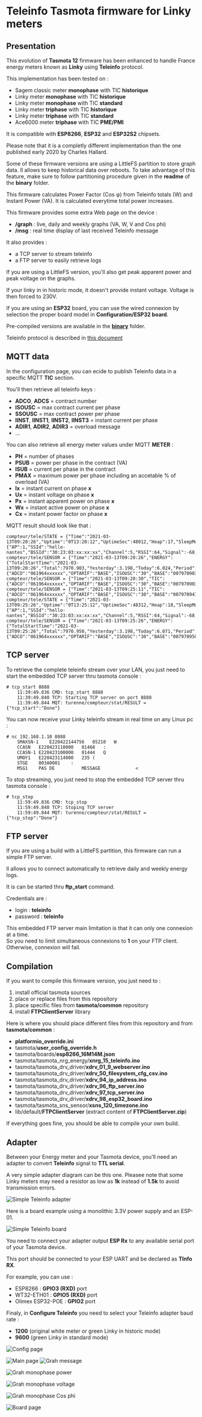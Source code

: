 Teleinfo Tasmota firmware for Linky meters
=============

Presentation
------------

This evolution of **Tasmota 12** firmware has been enhanced to handle France energy meters known as **Linky** using **Teleinfo** protocol.

This implementation has been tested on :
  * Sagem classic meter **monophase** with TIC **historique**
  * Linky meter **monophase** with TIC **historique**
  * Linky meter **monophase** with TIC **standard**
  * Linky meter **triphase** with TIC **historique**
  * Linky meter **triphase** with TIC **standard**
  * Ace6000 meter **triphase** with TIC **PME/PMI**

It is compatible with **ESP8266**, **ESP32** and **ESP32S2** chipsets.
 
Please note that it is a completly different implementation than the one published early 2020 by Charles Hallard. 

Some of these firmware versions are using a LittleFS partition to store graph data. Il allows to keep historical data over reboots.
To take advantage of this feature, make sure to follow partitioning procedure given in the **readme** of the **binary** folder.

This firmware calculates Power Factor (Cos φ) from Teleinfo totals (W) and Instant Power (VA). It is calculated everytime total power increases.

This firmware provides some extra Web page on the device :
  * **/graph** : live, daily and weekly graphs (VA, W, V and Cos phi)
  * **/msg** : real time display of last received Teleinfo message

It also provides :
  * a TCP server to stream teleinfo
  * a FTP server to easily retrieve logs

If you are using a LittleFS version, you'll also get peak apparent power and peak voltage on the graphs.

If your linky in in historic mode, it doesn't provide instant voltage. Voltage is then forced to 230V.

If you are using an **ESP32** board, you can use the wired connexion by selection the proper board model in **Configuration/ESP32 board**.

Pre-compiled versions are available in the [**binary**](https://github.com/NicolasBernaerts/tasmota/tree/master/teleinfo/binary) folder.

Teleinfo protocol is described in [this document](https://www.enedis.fr/sites/default/files/Enedis-NOI-CPT_54E.pdf)

MQTT data
---------

In the configuration page, you can ecide to publish Teleinfo data in a specific MQTT **TIC** section.

You'll then retrieve all teleinfo keys :
  * **ADCO**, **ADCS** = contract number
  * **ISOUSC** = max contract current per phase 
  * **SSOUSC** = max contract power per phase
  * **IINST**, **IINST1**, **IINST2**, **IINST3** = instant current per phase
  * **ADIR1**, **ADIR2**, **ADIR3** = overload message
  * ...

You can also retrieve all energy meter values under MQTT **METER** :
  * **PH** = number of phases
  * **PSUB** = power per phase in the contract (VA) 
  * **ISUB** = current per phase in the contract 
  * **PMAX** = maximum power per phase including an accetable % of overload (VA)  
  * **Ix** = instant current on phase **x** 
  * **Ux** = instant voltage on phase **x** 
  * **Px** = instant apparent power on phase **x** 
  * **Wx** = instant active power on phase **x** 
  * **Cx** = instant power factor on phase **x** 

MQTT result should look like that :

    compteur/tele/STATE = {"Time":"2021-03-13T09:20:26","Uptime":"0T13:20:12","UptimeSec":48012,"Heap":17,"SleepMode":"Dynamic","Sleep":50,"LoadAvg":19,"MqttCount":1,"Wifi":{"AP":1,"SSId":"hello-nantes","BSSId":"30:23:03:xx:xx:xx","Channel":5,"RSSI":64,"Signal":-68,"LinkCount":1,"Downtime":"0T00:00:05"}}
    compteur/tele/SENSOR = {"Time":"2021-03-13T09:20:26","ENERGY":{"TotalStartTime":"2021-03-13T09:20:26","Total":7970.903,"Yesterday":3.198,"Today":6.024,"Period":63,"Power":860,"Current":4.000},"TIC":{"ADCO":"061964xxxxxx","OPTARIF":"BASE","ISOUSC":"30","BASE":"007970903","PTEC":"TH..","IINST":"004","IMAX":"090","PAPP":"00860","HHPHC":"A","MOTDETAT":"000000","PHASE":1,"SSOUSC":"6000","IINST1":"4","SINSTS1":"860"},"IP":"192.168.xx.xx","MAC":"50:02:91:xx:xx:xx"}
    compteur/tele/SENSOR = {"Time":"2021-03-13T09:20:30","TIC":{"ADCO":"061964xxxxxx","OPTARIF":"BASE","ISOUSC":"30","BASE":"007970903","PTEC":"TH..","IINST":"003","IMAX":"090","PAPP":"00780","HHPHC":"A","MOTDETAT":"000000","PHASE":1,"SSOUSC":"6000","IINST1":"3","SINSTS1":"780"}}
    compteur/tele/SENSOR = {"Time":"2021-03-13T09:25:11","TIC":{"ADCO":"061964xxxxxx","OPTARIF":"BASE","ISOUSC":"30","BASE":"007970947","PTEC":"TH..","IINST":"004","IMAX":"090","PAPP":"00860","HHPHC":"A","MOTDETAT":"000000","PHASE":1,"SSOUSC":"6000","IINST1":"4","SINSTS1":"860"}}
    compteur/tele/STATE = {"Time":"2021-03-13T09:25:26","Uptime":"0T13:25:12","UptimeSec":48312,"Heap":18,"SleepMode":"Dynamic","Sleep":50,"LoadAvg":19,"MqttCount":1,"Wifi":{"AP":1,"SSId":"hello-nantes","BSSId":"30:23:03:xx:xx:xx","Channel":5,"RSSI":64,"Signal":-68,"LinkCount":1,"Downtime":"0T00:00:05"}}
    compteur/tele/SENSOR = {"Time":"2021-03-13T09:25:26","ENERGY":{"TotalStartTime":"2021-03-13T09:25:26","Total":7970.950,"Yesterday":3.198,"Today":6.071,"Period":47,"Power":860,"Current":4.000},"TIC":{"ADCO":"061964xxxxxx","OPTARIF":"BASE","ISOUSC":"30","BASE":"007970950","PTEC":"TH..","IINST":"004","IMAX":"090","PAPP":"00860","HHPHC":"A","MOTDETAT":"000000","PHASE":1,"SSOUSC":"6000","IINST1":"4","SINSTS1":"860"},"IP":"192.168.xx.xx","MAC":"50:02:91:xx:xx:xx"}

TCP server
----------

To retrieve the complete teleinfo stream over your LAN, you just need to start the embedded TCP server thru tasmota console :

    # tcp_start 8888
        11:39:49.836 CMD: tcp_start 8888
        11:39:49.840 TCP: Starting TCP server on port 8888
        11:39:49.844 MQT: turenne/compteur/stat/RESULT = {"tcp_start":"Done"}

You can now receive your Linky teleinfo stream in real time on any Linux pc :

    # nc 192.168.1.10 8888
        SMAXSN-1	E220422144756	05210	W
        CCASN	E220423110000	01468	:
        CCASN-1	E220423100000	01444	Q
        UMOY1	E220423114000	235	(
        STGE	003A0001	:
        MSG1	PAS DE          MESSAGE         	<

To stop streaming, you just need to stop the embedded TCP server thru tasmota console :

    # tcp_stop
        11:59:49.836 CMD: tcp_stop
        11:59:49.840 TCP: Stoping TCP server
        11:59:49.844 MQT: turenne/compteur/stat/RESULT = {"tcp_stop":"Done"}

FTP server
----------

If you are using a build with a LittleFS partition, this firmware can run a simple FTP server.

Il allows you to connect automatically to retrieve daily and weekly energy logs.

It is can be started thru **ftp_start** command. 

Credentials are :
  * login : **teleinfo**
  * password : **teleinfo**

This embedded FTP server main limitation is that it can only one connexion at a time. \
So you need to limit simultaneous connexions to **1** on your FTP client. Otherwise, connexion will fail.

Compilation
-----------

If you want to compile this firmware version, you just need to :
1. install official tasmota sources
2. place or replace files from this repository
3. place specific files from **tasmota/common** repository
4. install **FTPClientServer** library

Here is where you should place different files from this repository and from **tasmota/common** :
* **platformio_override.ini**
* tasmota/**user_config_override.h**
* tasmota/boards/**esp8266_16M14M.json**
* tasmota/tasmota_nrg_energy/**xnrg_15_teleinfo.ino**
* tasmota/tasmota_drv_driver/**xdrv_01_9_webserver.ino**
* tasmota/tasmota_drv_driver/**xdrv_50_filesystem_cfg_csv.ino**
* tasmota/tasmota_drv_driver/**xdrv_94_ip_address.ino**
* tasmota/tasmota_drv_driver/**xdrv_96_ftp_server.ino**
* tasmota/tasmota_drv_driver/**xdrv_97_tcp_server.ino**
* tasmota/tasmota_drv_driver/**xdrv_98_esp32_board.ino**
* tasmota/tasmota_sns_sensor/**xsns_120_timezone.ino**
* lib/default/**FTPClientServer** (extract content of **FTPClientServer.zip**) 

If everything goes fine, you should be able to compile your own build.

Adapter
-------

Between your Energy meter and your Tasmota device, you'll need an adapter to convert **Teleinfo** signal to **TTL serial**.

A very simple adapter diagram can be this one. Pleasee note that some Linky meters may need a resistor as low as **1k** instead of **1.5k** to avoid transmission errors.

![Simple Teleinfo adapter](https://raw.githubusercontent.com/NicolasBernaerts/tasmota/master/teleinfo/screen/teleinfo-adapter-simple-diagram.png)

Here is a board example using a monolithic 3.3V power supply and an ESP-01.

![Simple Teleinfo board](https://raw.githubusercontent.com/NicolasBernaerts/tasmota/master/teleinfo/screen/teleinfo-adapter-simple-board.png)

You need to connect your adapter output **ESP Rx** to any available serial port of your Tasmota device.

This port should be connected to your ESP UART and be declared as **TInfo RX**.

For example, you can use :
  * ESP8266 : **GPIO3 (RXD)** port
  * WT32-ETH01 : **GPIO5 (RXD)** port
  * Olimex ESP32-POE : **GPIO2** port

Finaly, in **Configure Teleinfo** you need to select your Teleinfo adapter baud rate :
  * **1200** (original white meter or green Linky in historic mode)
  * **9600** (green Linky in standard mode)

![Config page](https://raw.githubusercontent.com/NicolasBernaerts/tasmota/master/teleinfo/screen/tasmota-teleinfo-config.png)  

![Main page](https://raw.githubusercontent.com/NicolasBernaerts/tasmota/master/teleinfo/screen/tasmota-teleinfo-main-triphase.png) 
![Grah message](https://raw.githubusercontent.com/NicolasBernaerts/tasmota/master/teleinfo/screen/tasmota-teleinfo-message.png) 


 ![Grah monophase power](https://raw.githubusercontent.com/NicolasBernaerts/tasmota/master/teleinfo/screen/tasmota-teleinfo-graph-power.png)
 
 ![Grah monophase voltage](https://raw.githubusercontent.com/NicolasBernaerts/tasmota/master/teleinfo/screen/tasmota-teleinfo-graph-voltage.png) 
 
 ![Grah monophase Cos phi](https://raw.githubusercontent.com/NicolasBernaerts/tasmota/master/teleinfo/screen/tasmota-teleinfo-graph-cosphi.png) 
 

![Board page](https://raw.githubusercontent.com/NicolasBernaerts/tasmota/master/teleinfo/screen/tasmota-teleinfo-board.png)

